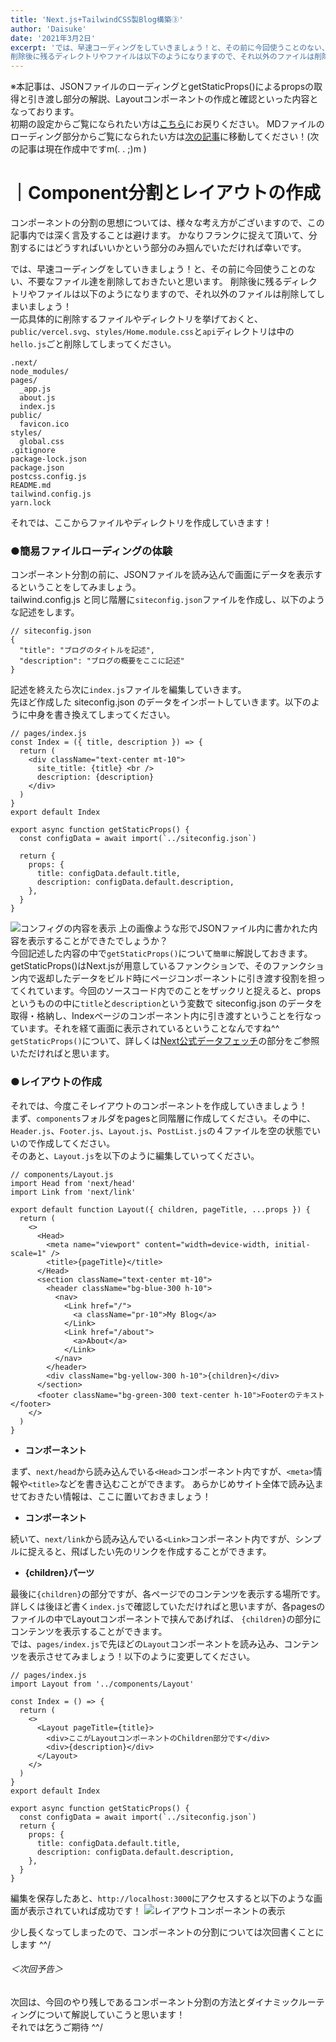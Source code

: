 ```yaml
---
title: 'Next.js+TailwindCSS製Blog構築③'
author: 'Daisuke'
date: '2021年3月2日'
excerpt: 'では、早速コーディングをしていきましょう！と、その前に今回使うことのない、不要なファイル達を削除しておきたいと思います。
削除後に残るディレクトリやファイルは以下のようになりますので、それ以外のファイルは削除し...'
---
```


※本記事は、JSONファイルのローディングとgetStaticProps()によるpropsの取得と引き渡し部分の解説、Layoutコンポーネントの作成と確認といった内容となっております。  
初期の設定からご覧になられたい方は[こちら](/post/next-tailwind02)にお戻りください。
MDファイルのローディング部分からご覧になられたい方は[次の記事]()に移動してください！(次の記事は現在作成中ですm(. . ;)m )

# ｜Component分割とレイアウトの作成
コンポーネントの分割の思想については、様々な考え方がございますので、この記事内では深く言及することは避けます。
かなりフランクに捉えて頂いて、分割するにはどうすればいいかという部分のみ掴んでいただければ幸いです。

では、早速コーディングをしていきましょう！と、その前に今回使うことのない、不要なファイル達を削除しておきたいと思います。
削除後に残るディレクトリやファイルは以下のようになりますので、それ以外のファイルは削除してしまいましょう！  
一応具体的に削除するファイルやディレクトリを挙げておくと、`public/vercel.svg`、`styles/Home.module.css`と`api`ディレクトリは中の`hello.js`ごと削除してしまってください。
```
.next/
node_modules/
pages/
  _app.js
  about.js
  index.js
public/
  favicon.ico
styles/
  global.css
.gitignore
package-lock.json
package.json
postcss.config.js
README.md
tailwind.config.js
yarn.lock
```
それでは、ここからファイルやディレクトリを作成していきます！

### ●簡易ファイルローディングの体験
コンポーネント分割の前に、JSONファイルを読み込んで画面にデータを表示するということをしてみましょう。  
tailwind.config.js と同じ階層に`siteconfig.json`ファイルを作成し、以下のような記述をします。
```
// siteconfig.json
{
  "title": "ブログのタイトルを記述",
  "description": "ブログの概要をここに記述"
}
```
記述を終えたら次に`index.js`ファイルを編集していきます。  
先ほど作成した siteconfig.json のデータをインポートしていきます。以下のように中身を書き換えてしまってください。
```
// pages/index.js
const Index = ({ title, description }) => {
  return (
    <div className="text-center mt-10">
      site_title: {title} <br />
      description: {description}
    </div>
  )
}
export default Index

export async function getStaticProps() {
  const configData = await import(`../siteconfig.json`)

  return {
    props: {
      title: configData.default.title,
      description: configData.default.description,
    },
  }
}
```
![コンフィグの内容を表示](/images/siteconfig.png)
上の画像ような形でJSONファイル内に書かれた内容を表示することができたでしょうか？  
今回記述した内容の中で`getStaticProps()`について`簡単に`解説しておきます。  
getStaticProps()はNext.jsが用意しているファンクションで、そのファンクション内で返却したデータをビルド時にページコンポーネントに引き渡す役割を担ってくれています。今回のソースコード内でのことをザックリと捉えると、props というものの中に`title`と`description`という変数で siteconfig.json のデータを取得・格納し、Indexページのコンポーネント内に引き渡すということを行なっています。それを経て画面に表示されているということなんですね^^  
`getStaticProps()`について、詳しくは[Next公式データフェッチ](https://nextjs.org/docs/basic-features/data-fetching)の部分をご参照いただければと思います。

### ●レイアウトの作成
それでは、今度こそレイアウトのコンポーネントを作成していきましょう！  
まず、`components`フォルダをpagesと同階層に作成してください。その中に、`Header.js`、`Footer.js`、`Layout.js`、`PostList.js`の４ファイルを空の状態でいいので作成してください。  
そのあと、`Layout.js`を以下のように編集していってください。
```
// components/Layout.js
import Head from 'next/head'
import Link from 'next/link'

export default function Layout({ children, pageTitle, ...props }) {
  return (
    <>
      <Head>
        <meta name="viewport" content="width=device-width, initial-scale=1" />
        <title>{pageTitle}</title>
      </Head>
      <section className="text-center mt-10">
        <header className="bg-blue-300 h-10">
          <nav>
            <Link href="/">
              <a className="pr-10">My Blog</a>
            </Link>
            <Link href="/about">
              <a>About</a>
            </Link>
          </nav>
        </header>
        <div className="bg-yellow-300 h-10">{children}</div>
      </section>
      <footer className="bg-green-300 text-center h-10">Footerのテキスト</footer>
    </>
  )
}
```
- __<Head>コンポーネント__

まず、`next/head`から読み込んでいる`<Head>`コンポーネント内ですが、`<meta>`情報や`<title>`などを書き込むことができます。
あらかじめサイト全体で読み込ませておきたい情報は、ここに置いておきましょう！

- __<Link>コンポーネント__

続いて、`next/link`から読み込んでいる`<Link>`コンポーネント内ですが、シンプルに捉えると、飛ばしたい先のリンクを作成することができます。

- __{children}パーツ__

最後に`{children}`の部分ですが、各ページでのコンテンツを表示する場所です。
詳しくは後ほど書く`index.js`で確認していただければと思いますが、各pagesのファイルの中でLayoutコンポーネントで挟んであげれば、
`{children}`の部分にコンテンツを表示することができます。  
では、`pages/index.js`で先ほどの`Layout`コンポーネントを読み込み、コンテンツを表示させてみましょう！以下のように変更してください。

```
// pages/index.js
import Layout from '../components/Layout'

const Index = () => {
  return (
    <>
      <Layout pageTitle={title}>
        <div>ここがLayoutコンポーネントのChildren部分です</div>
        <div>{description}</div>
      </Layout>
    </>
  )
}
export default Index

export async function getStaticProps() {
  const configData = await import(`../siteconfig.json`)
  return {
    props: {
      title: configData.default.title,
      description: configData.default.description,
    },
  }
}
```
編集を保存したあと、`http://localhost:3000`にアクセスすると以下のような画面が表示されていれば成功です！
![レイアウトコンポーネントの表示](/images/layout.png)

少し長くなってしまったので、コンポーネントの分割については次回書くことにします ^^/

###### ＜次回予告＞
次回は、今回のやり残しであるコンポーネント分割の方法とダイナミックルーティングについて解説していこうと思います！  
それでは乞うご期待 ^^/
